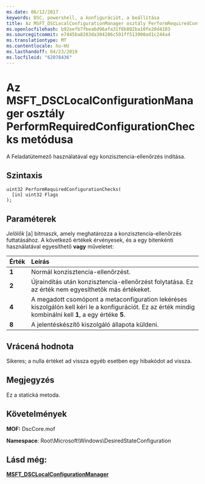 ```yaml
---
ms.date: 06/12/2017
keywords: DSC, powershell, a konfigurációt, a beállítása
title: Az MSFT_DSCLocalConfigurationManager osztály PerformRequiredConfigurationChecks metódusa
ms.openlocfilehash: b92eefb7fbea6d96afa31f6b802ba10fe20d4103
ms.sourcegitcommit: e7445ba8203da304286c591ff513900ad1c244a4
ms.translationtype: MT
ms.contentlocale: hu-HU
ms.lasthandoff: 04/23/2019
ms.locfileid: "62078436"
---
```

# <a name="performrequiredconfigurationchecks-method-of-the-msftdsclocalconfigurationmanager-class"></a>Az MSFT_DSCLocalConfigurationManager osztály PerformRequiredConfigurationChecks metódusa

A Feladatütemező használatával egy konzisztencia-ellenőrzés indítása.

## <a name="syntax"></a>Szintaxis

```mof
uint32 PerformRequiredConfigurationChecks(
  [in] uint32 Flags
);
```

## <a name="parameters"></a>Paraméterek

*Jelölők* \[a\] bitmaszk, amely meghatározza a konzisztencia-ellenőrzés futtatásához. A következő értékek érvényesek, és a egy bitenkénti használatával egyesíthető **vagy** műveletet:

|Érték |Leírás |
|:--- |:---|
|**1** | Normál konzisztencia-ellenőrzést. |
|**2** | Újraindítás után konzisztencia-ellenőrzést folytatása. Ez az érték nem egyesíthetők más értékeket. |
|**4** | A megadott csomópont a metaconfiguration lekéréses kiszolgálón kell kéri le a konfigurációt. Ez az érték mindig kombinálni kell **1**, a egy értéke **5**. |
|**8** | A jelentéskészítő kiszolgáló állapota küldeni. |

## <a name="return-value"></a>Vrácená hodnota

Sikeres; a nulla értéket ad vissza egyéb esetben egy hibakódot ad vissza.

## <a name="remarks"></a>Megjegyzés

Ez a statická metoda.

## <a name="requirements"></a>Követelmények

**MOF:** DscCore.mof

**Namespace**: Root\Microsoft\Windows\DesiredStateConfiguration

## <a name="see-also"></a>Lásd még:

[**MSFT_DSCLocalConfigurationManager**](msft-dsclocalconfigurationmanager.md)